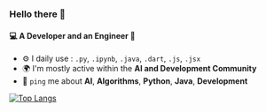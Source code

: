 ### Hello there 👋

#### 💻 A Developer and an Engineer 🔧

- ⚙️ I daily use : `.py`, `.ipynb`, `.java`, `.dart`, `.js`, `.jsx`
- 🌍 I'm mostly active within the **AI and Development Community**
- 💬 `ping` me about **AI**, **Algorithms**, **Python**, **Java**, **Development**

[![Top Langs](https://github-readme-stats.vercel.app/api/top-langs/?username=sohamsangole&layout=donut)](https://github.com/sohamsangole/github-readme-stats)
